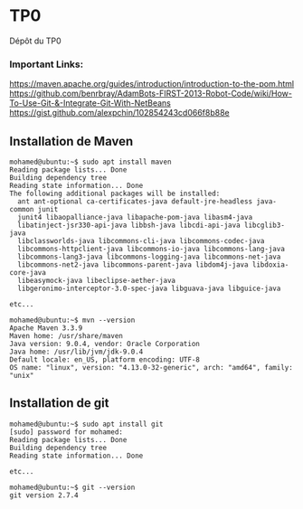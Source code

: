 # TP0
Dépôt du TP0

### Important Links:
https://maven.apache.org/guides/introduction/introduction-to-the-pom.html
https://github.com/benrbray/AdamBots-FIRST-2013-Robot-Code/wiki/How-To-Use-Git-&-Integrate-Git-With-NetBeans
https://gist.github.com/alexpchin/102854243cd066f8b88e

## Installation de Maven

```
mohamed@ubuntu:~$ sudo apt install maven
Reading package lists... Done
Building dependency tree       
Reading state information... Done
The following additional packages will be installed:
  ant ant-optional ca-certificates-java default-jre-headless java-common junit
  junit4 libaopalliance-java libapache-pom-java libasm4-java
  libatinject-jsr330-api-java libbsh-java libcdi-api-java libcglib3-java
  libclassworlds-java libcommons-cli-java libcommons-codec-java
  libcommons-httpclient-java libcommons-io-java libcommons-lang-java
  libcommons-lang3-java libcommons-logging-java libcommons-net-java
  libcommons-net2-java libcommons-parent-java libdom4j-java libdoxia-core-java
  libeasymock-java libeclipse-aether-java
  libgeronimo-interceptor-3.0-spec-java libguava-java libguice-java
  
etc...

mohamed@ubuntu:~$ mvn --version
Apache Maven 3.3.9
Maven home: /usr/share/maven
Java version: 9.0.4, vendor: Oracle Corporation
Java home: /usr/lib/jvm/jdk-9.0.4
Default locale: en_US, platform encoding: UTF-8
OS name: "linux", version: "4.13.0-32-generic", arch: "amd64", family: "unix"
```
## Installation de git

```
mohamed@ubuntu:~$ sudo apt install git
[sudo] password for mohamed: 
Reading package lists... Done
Building dependency tree       
Reading state information... Done

etc...

mohamed@ubuntu:~$ git --version
git version 2.7.4

```

